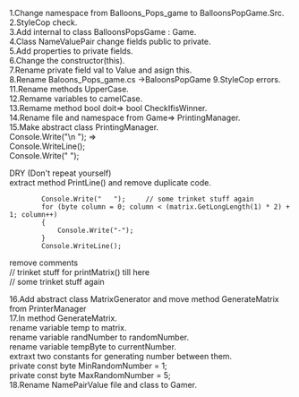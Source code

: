 1.Change namespace from Balloons_Pops_game to BalloonsPopGame.Src.<br/>
2.StyleCop check.<br/>
3.Add internal to class BalloonsPopsGame : Game.<br/>
4.Class NameValuePair change fields public to private.<br/>
5.Add properties to private fields.<br/>
6.Change the constructor(this).<br/>
7.Rename private field val to Value and asign this.<br/>
8.Rename Baloons_Pops_game.cs ->BaloonsPopGame
9.StyleCop errors.<br/>
11.Rename methods UpperCase.<br/>
12.Remame variables to camelCase.<br/>
13.Remame method bool doit=> bool CheckIfisWinner.<br/>
14.Rename file and namespace from Game=> PrintingManager.<br/>
15.Make abstract class PrintingManager.<br/>
  Console.Write("\n   "); => <br/>
      Console.WriteLine(); <br/>
      Console.Write("   "); <br/>
      
  DRY (Don't repeat yourself) <br/>
  extract method PrintLine() and remove duplicate code.<br/>
  
            Console.Write("   ");     // some trinket stuff again
            for (byte column = 0; column < (matrix.GetLongLength(1) * 2) + 1; column++)
            {
                Console.Write("-");
            }
            Console.WriteLine();
  
  remove comments <br/>
    // trinket stuff for printMatrix() till here<br/>
    // some trinket stuff again<br/>
  
16.Add abstract class MatrixGenerator and move method GenerateMatrix from PrinterManager<br/>
17.In method GenerateMatrix.<br/>
  rename variable temp to matrix.<br/>
  rename variable randNumber to randomNumber.<br/>
  rename variable tempByte to currentNumber.<br/>
  extraxt two constants for generating number between them.<br/>
  private const byte MinRandomNumber = 1;<br/>
  private const byte MaxRandomNumber = 5;<br/>
18.Rename NamePairValue file and class to Gamer.<br/>



